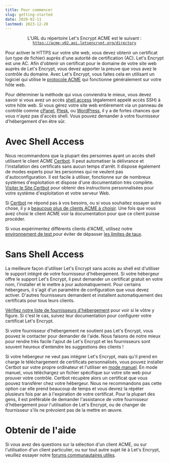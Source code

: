```yaml
---
title: Pour commencer
slug: getting-started
date: 2020-02-11
lastmod: 2023-12-20
---
```


<div style="display: flex; flex-direction: column; align-items: center; margin-bottom: 15px;">
  <div>L'URL du répertoire Let's Encrypt ACME est le suivant :</div>
  <div><a href="https://acme-v02.api.letsencrypt.org"><code>https://acme-v02.api.letsencrypt.org/directory</code></a></div>
</div>

Pour activer le HTTPS sur votre site web, vous devez obtenir un certificat (un type de fichier) auprès d'une autorité de certification (AC). Let's Encrypt est une AC. Afin d'obtenir un certificat pour le domaine de votre site web auprès de Let's Encrypt, vous devez apporter la preuve que vous avez le contrôle du domaine. Avec Let's Encrypt, vous faites cela en utilisant un logiciel qui utilise le [protocole ACME](https://tools.ietf.org/html/rfc8555) qui fonctionne généralement sur votre hôte web.

Pour déterminer la méthode qui vous conviendra le mieux, vous devez savoir si vous avez un accès [shell access](https://en.wikipedia.org/wiki/Shell_account) (également appelé accès SSH) à votre hôte web. Si vous gérez votre site web entièrement via un panneau de contrôle comme [cPanel](https://cpanel.net/), [Plesk](https://www.plesk.com/), ou [WordPress](https://wordpress.org/), il y a de fortes chances que vous n'ayez pas d'accès shell. Vous pouvez demander à votre fournisseur d'hébergement d'en être sûr.

# Avec Shell Access

Nous recommandons que la plupart des personnes ayant un accès shell utilisent le client ACME [Certbot][]. Il peut automatiser la délivrance et l'installation des certificats sans aucun temps d'arrêt. Il dispose également de modes experts pour les personnes qui ne veulent pas d'autoconfiguration. Il est facile à utiliser, fonctionne sur de nombreux systèmes d'exploitation et dispose d'une documentation très complète. [Visiter le Site Certbot][Certbot] pour obtenir des instructions personnalisées pour votre système d'exploitation et votre serveur Web.

Si [Certbot][] ne répond pas à vos besoins, ou si vous souhaitez essayer autre chose, il y a [beaucoup plus de clients ACME à choisir](/docs/client-options).  Une fois que vous avez choisi le client ACME voir la documentation pour que ce client puisse procéder.

Si vous expérimentez différents clients d'ACME, utilisez notre [environnement de test ](/docs/staging-environment) pour éviter de dépasser [ les limites de taux](/docs/rate-limits).

# Sans Shell Access

La meilleure façon d'utiliser Let's Encrypt sans accès au shell est d'utiliser le support intégré de votre fournisseur d'hébergement. Si votre hébergeur offre le support Let's Encrypt, il peut demander un certificat gratuit en votre nom, l'installer et le mettre à jour automatiquement. Pour certains hébergeurs, il s'agit d'un paramètre de configuration que vous devez activer. D'autres fournisseurs demandent et installent automatiquement des certificats pour tous leurs clients.

[Vérifiez notre liste de fournisseurs d'hébergement](https://community.letsencrypt.org/t/web-hosting-who-support-lets-encrypt/6920) pour voir si le vôtre y figure. Si c'est le cas, suivez leur documentation pour configurer votre certificat Let's Encrypt.

Si votre fournisseur d'hébergement ne soutient pas Let's Encrypt, vous pouvez le contacter pour demander de l'aide. Nous faisons de notre mieux pour rendre très facile l'ajout de Let's Encrypt et les fournisseurs sont souvent heureux d'entendre les suggestions des clients !

Si votre hébergeur ne veut pas intégrer Let's Encrypt, mais qu'il prend en charge le téléchargement de certificats personnalisés, vous pouvez installer Certbot sur votre propre ordinateur et l'utiliser en [mode manuel](https://certbot.eff.org/docs/using.html#manual). En mode manuel, vous téléchargez un fichier spécifique sur votre site web pour prouver votre contrôle. Certbot récupère alors un certificat que vous pouvez transférer chez votre hébergeur. Nous ne recommandons pas cette option car elle prend beaucoup de temps et vous devrez la répéter plusieurs fois par an à l'expiration de votre certificat. Pour la plupart des gens, il est préférable de demander l'assistance de votre fournisseur d'hébergement pour l'utilisation de Let's Encrypt, ou de changer de fournisseur s'ils ne prévoient pas de la mettre en œuvre.

# Obtenir de l'aide

Si vous avez des questions sur la sélection d'un client ACME, ou sur l'utilisation d'un client particulier, ou sur tout autre sujet lié à Let's Encrypt, veuillez essayer notre [forums communautaires utiles](https://community.letsencrypt.org/).

[Certbot]: https://certbot.eff.org/ "Certbot"

[Certbot]: https://certbot.eff.org/ "Certbot"
